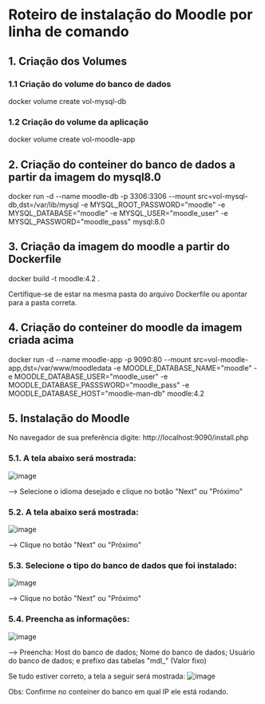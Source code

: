 # Roteiro de instalação do Moodle por linha de comando

## 1. Criação dos Volumes

### 1.1 Criação do volume do banco de dados
docker volume create vol-mysql-db

### 1.2 Criação do volume da aplicação
docker volume create vol-moodle-app

## 2. Criação do conteiner do banco de dados a partir da imagem do mysql8.0

docker run -d --name moodle-db -p 3306:3306 --mount src=vol-mysql-db,dst=/var/lib/mysql -e MYSQL_ROOT_PASSWORD="moodle" -e MYSQL_DATABASE="moodle" -e MYSQL_USER="moodle_user" -e MYSQL_PASSWORD="moodle_pass" mysql:8.0

## 3. Criação da imagem do moodle a partir do Dockerfile
docker build -t moodle:4.2 .

Certifique-se de estar na mesma pasta do arquivo Dockerfile ou apontar para a pasta correta.

## 4. Criação do conteiner do moodle da imagem criada acima
docker run -d --name moodle-app -p 9090:80 --mount src=vol-moodle-app,dst=/var/www/moodledata -e MOODLE_DATABASE_NAME="moodle" -e MOODLE_DATABASE_USER="moodle_user" -e MOODLE_DATABASE_PASSSWORD="moodle_pass" -e MOODLE_DATABASE_HOST="moodle-man-db" moodle:4.2

## 5. Instalação do Moodle
No navegador de sua preferência digite: http://localhost:9090/install.php

### 5.1. A tela abaixo será mostrada:
![image](https://github.com/robertooliveirasesi/Moodle/assets/166535151/ef486dea-b245-438c-a22b-6179e7aec263)

--> Selecione o idioma desejado e clique no botão "Next" ou "Próximo"

### 5.2. A tela abaixo será mostrada:
![image](https://github.com/robertooliveirasesi/Moodle/assets/166535151/cd11a50f-946f-4c28-be8f-25a3a5a775af)

--> Clique no botão "Next" ou "Próximo"

### 5.3. Selecione o tipo do banco de dados que foi instalado:

![image](https://github.com/robertooliveirasesi/Moodle/assets/166535151/ab715e15-f0b7-4dc6-9f91-24a559c26522)

--> Clique no botão "Next" ou "Próximo"

### 5.4. Preencha as informações:

![image](https://github.com/robertooliveirasesi/Moodle/assets/166535151/c7f5b803-4543-463f-8239-08735814d711)

--> Preencha: Host do banco de dados; Nome do banco de dados; Usuário do banco de dados; e prefixo das tabelas "mdl_" (Valor fixo)

Se tudo estiver correto, a tela a seguir será mostrada:
![image](https://github.com/robertooliveirasesi/Moodle/assets/166535151/d9042475-0035-4c80-99a4-bf03772b69e7)

Obs: Confirme no conteiner do banco em qual IP ele está rodando.




